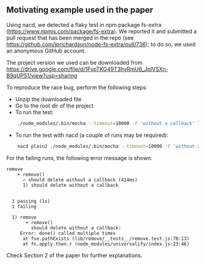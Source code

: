 ## Motivating example used in the paper 

Using nacd, we detected a flaky test in npm package fs-extra (https://www.npmjs.com/package/fs-extra).
We reported it and submitted a pull request that has been merged in the repo (see https://github.com/jprichardson/node-fs-extra/pull/736); to do so, we used an anonymous GitHub account.

The project version we used can be downloaded from https://drive.google.com/file/d/1FvpTKG49T3hyRmU6_JplVSXn-B9qUP51/view?usp=sharing

To reproduce the race bug, perform the following steps:

- Unzip the downloaded file
- Go to the root dir of the project 
- To run the test:
```bash
    ./node_modules/.bin/mocha --timeout=10000 -f 'without a callback' lib/remove/__tests__/remove.test.js
```

- To run the test with nacd (a couple of runs may be required):
```bash
    nacd plain2 ./node_modules/.bin/mocha --timeout=10000 -f 'without a callback' lib/remove/__tests__/remove.test.js
```

For the failing runs, the following error message is shown: 

```
remove
    + remove()
      ✓ should delete without a callback (414ms)
      1) should delete without a callback


  1 passing (1s)
  1 failing

  1) remove
       + remove()
         should delete without a callback:
     Error: done() called multiple times
      at fse.pathExists (lib/remove/__tests__/remove.test.js:78:13)
      at fn.apply.then.r (node_modules/universalify/index.js:23:46)
```

Check Section 2 of the paper for further explanations. 